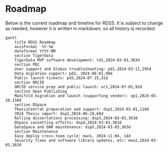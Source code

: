 # Roadmap

Below is the current roadmap and timeline for RDSS. It is subject to change as needed, however it is written in markdown, so all history is recorded.

```mermaid
gantt
    title RDSS Roadmap
    axisFormat  %Y-%m
    dateformat YYYY-MM
    section TigerData
    TigerData MVP software development: td1,2024-03-03,363d
    section PDC
    User support and Globus troubleshooting: pd1,2024-03-11,295d
    Data migration support: pd2, 2024-08-01,90d
    Public launch tickets: pd3,2024-07-15,31d
    section ORCID
    ORCID service prep and public launch: or1,2024-07-01,92d
    section Open Publishing
    Manifold migration and launch (supporting vendor): op1,2024-05-20,150d
    section DSpace
    ThesisCentral preparation and support: dsp1,2024-03-01,110d
    2024 Thesis import: dsp2,2024-06-18,60d
    Rolling dissertations processing: dsp3,2024-03-03,363d
    DSpace sunsetting efforts: dsp4,2024-03-03,363d
    DataSpace and OAR maintenance: dsp5,2024-03-03,363d
    section Maintenance
    Easy deploy cross-team cycle: man1, 2024-11-04, 14d
    Security fixes and software library updates, etc: man2,2024-03-03,363d
```
